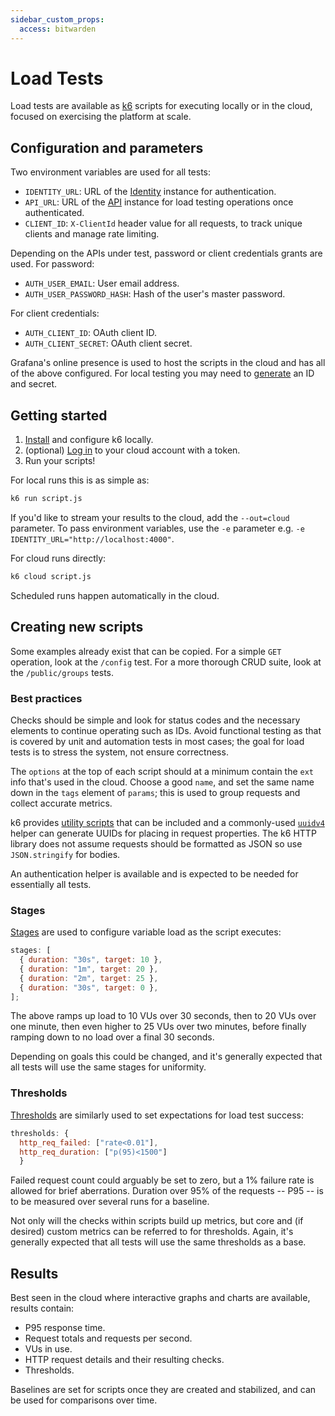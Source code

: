 ```yaml
---
sidebar_custom_props:
  access: bitwarden
---
```


# Load Tests

Load tests are available as [k6](https://k6.io/) scripts for executing locally or in the cloud,
focused on exercising the platform at scale.

## Configuration and parameters

Two environment variables are used for all tests:

- `IDENTITY_URL`: URL of the [Identity](https://github.com/bitwarden/server/tree/main/src/Identity)
  instance for authentication.
- `API_URL`: URL of the [API](https://github.com/bitwarden/server/tree/main/src/Api) instance for
  load testing operations once authenticated.
- `CLIENT_ID`: `X-ClientId` header value for all requests, to track unique clients and manage rate
  limiting.

Depending on the APIs under test, password or client credentials grants are used. For password:

- `AUTH_USER_EMAIL`: User email address.
- `AUTH_USER_PASSWORD_HASH`: Hash of the user's master password.

For client credentials:

- `AUTH_CLIENT_ID`: OAuth client ID.
- `AUTH_CLIENT_SECRET`: OAuth client secret.

Grafana's online presence is used to host the scripts in the cloud and has all of the above
configured. For local testing you may need to
[generate](https://bitwarden.com/help/public-api/#authentication) an ID and secret.

## Getting started

1. [Install](https://k6.io/docs/get-started/installation/) and configure k6 locally.
2. (optional)
   [Log in](https://k6.io/docs/cloud/creating-and-running-a-test/cloud-tests-from-the-cli/) to your
   cloud account with a token.
3. Run your scripts!

For local runs this is as simple as:

```bash
k6 run script.js
```

If you'd like to stream your results to the cloud, add the `--out=cloud` parameter. To pass
environment variables, use the `-e` parameter e.g. `-e IDENTITY_URL="http://localhost:4000"`.

For cloud runs directly:

```bash
k6 cloud script.js
```

Scheduled runs happen automatically in the cloud.

## Creating new scripts

Some examples already exist that can be copied. For a simple `GET` operation, look at the `/config`
test. For a more thorough CRUD suite, look at the `/public/groups` tests.

### Best practices

Checks should be simple and look for status codes and the necessary elements to continue operating
such as IDs. Avoid functional testing as that is covered by unit and automation tests in most cases;
the goal for load tests is to stress the system, not ensure correctness.

The `options` at the top of each script should at a minimum contain the `ext` info that's used in
the cloud. Choose a good `name`, and set the same name down in the `tags` element of `params`; this
is used to group requests and collect accurate metrics.

k6 provides [utility scripts](https://k6.io/docs/javascript-api/jslib/utils/) that can be included
and a commonly-used [`uuidv4`](https://k6.io/docs/javascript-api/jslib/utils/uuidv4/) helper can
generate UUIDs for placing in request properties. The k6 HTTP library does not assume requests
should be formatted as JSON so use `JSON.stringify` for bodies.

An authentication helper is available and is expected to be needed for essentially all tests.

### Stages

[Stages](https://k6.io/docs/using-k6/k6-options/reference/#stages) are used to configure variable
load as the script executes:

```javascript
stages: [
  { duration: "30s", target: 10 },
  { duration: "1m", target: 20 },
  { duration: "2m", target: 25 },
  { duration: "30s", target: 0 },
];
```

The above ramps up load to 10 VUs over 30 seconds, then to 20 VUs over one minute, then even higher
to 25 VUs over two minutes, before finally ramping down to no load over a final 30 seconds.

Depending on goals this could be changed, and it's generally expected that all tests will use the
same stages for uniformity.

### Thresholds

[Thresholds](https://k6.io/docs/using-k6/thresholds/) are similarly used to set expectations for
load test success:

```javascript
thresholds: {
  http_req_failed: ["rate<0.01"],
  http_req_duration: ["p(95)<1500"]
  }
```

Failed request count could arguably be set to zero, but a 1% failure rate is allowed for brief
aberrations. Duration over 95% of the requests -- P95 -- is to be measured over several runs for a
baseline.

Not only will the checks within scripts build up metrics, but core and (if desired) custom metrics
can be referred to for thresholds. Again, it's generally expected that all tests will use the same
thresholds as a base.

## Results

Best seen in the cloud where interactive graphs and charts are available, results contain:

- P95 response time.
- Request totals and requests per second.
- VUs in use.
- HTTP request details and their resulting checks.
- Thresholds.

Baselines are set for scripts once they are created and stabilized, and can be used for comparisons
over time.
